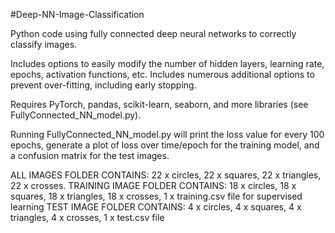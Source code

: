#Deep-NN-Image-Classification

Python code using fully connected deep neural networks to correctly classify images.

Includes options to easily modify the number of hidden layers, learning rate, epochs, activation functions, etc. Includes numerous additional options to prevent over-fitting, including early stopping.

Requires PyTorch, pandas, scikit-learn, seaborn, and more libraries (see FullyConnected_NN_model.py).

Running FullyConnected_NN_model.py will print the loss value for every 100 epochs, generate a plot of loss over time/epoch for the training model, and a confusion matrix for the test images.

ALL IMAGES FOLDER CONTAINS: 22 x circles, 22 x squares, 22 x triangles, 22 x crosses. 
TRAINING IMAGE FOLDER CONTAINS: 18 x circles, 18 x squares, 18 x triangles, 18 x crosses, 1 x training.csv file for supervised learning TEST IMAGE FOLDER CONTAINS: 4 x circles, 4 x squares, 4 x triangles, 4 x crosses, 1 x test.csv file
